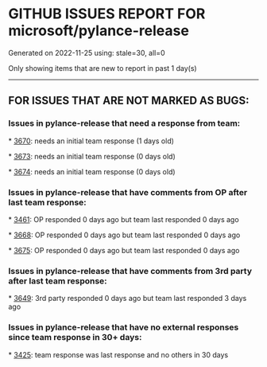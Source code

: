 
# GITHUB ISSUES REPORT FOR microsoft/pylance-release


Generated on 2022-11-25 using: stale=30, all=0


Only showing items that are new to report in past 1 day(s)


---

## FOR ISSUES THAT ARE NOT MARKED AS BUGS:


### Issues in pylance-release that need a response from team:


\* [3670](https://github.com/microsoft/pylance-release/issues/3670 "Feature Request: Auto import should suggest all symbols in your project"): needs an initial team response (1 days old)

\* [3673](https://github.com/microsoft/pylance-release/issues/3673 "Pylance reads a lot of data on disk"): needs an initial team response (0 days old)

\* [3674](https://github.com/microsoft/pylance-release/issues/3674 "Duplicated Suggestion in Jupyter Notebook"): needs an initial team response (0 days old)

### Issues in pylance-release that have comments from OP after last team response:


\* [3461](https://github.com/microsoft/pylance-release/issues/3461 "Pylance causes Renaming to Format file"): OP responded 0 days ago but team last responded 0 days ago

\* [3668](https://github.com/microsoft/pylance-release/issues/3668 "Python intellisense is very slow"): OP responded 0 days ago but team last responded 0 days ago

\* [3675](https://github.com/microsoft/pylance-release/issues/3675 "Syntax highlighting stops working on file edit"): OP responded 0 days ago but team last responded 0 days ago

### Issues in pylance-release that have comments from 3rd party after last team response:


\* [3649](https://github.com/microsoft/pylance-release/issues/3649 "Pylance completely breaks after using VS Code for extended period of time"): 3rd party responded 0 days ago but team last responded 3 days ago

### Issues in pylance-release that have no external responses since team response in 30+ days:


\* [3425](https://github.com/microsoft/pylance-release/issues/3425 "Improve code coloring & formatting on IntelliSense info panels"): team response was last response and no others in 30 days
